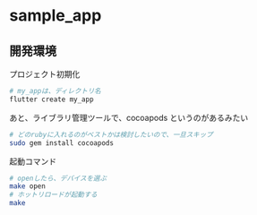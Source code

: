 # sample_app

## 開発環境

プロジェクト初期化

```bash
# my_appは、ディレクトリ名
flutter create my_app
```

あと、ライブラリ管理ツールで、cocoapods というのがあるみたい

```bash
# どのrubyに入れるのがベストかは検討したいので、一旦スキップ
sudo gem install cocoapods
```

起動コマンド

```bash
# openしたら、デバイスを選ぶ
make open
# ホットリロードが起動する
make
```
